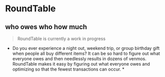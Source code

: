 # RoundTable
## who owes who how much

> RoundTable is currently a work in progress 


* Do you ever experience a night out, weekend trip, or group birthday gift when people all buy different items? It can be so hard to figure out what everyone owes and then needlessly results in dozens of venmos. RoundTable makes it easy by figuring out what everyone owes and optimizing so that the fewest transactions can occur. *
